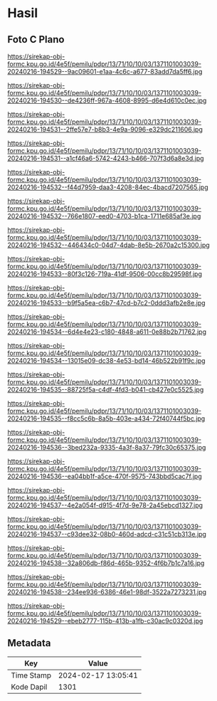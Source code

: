# Hasil

## Foto C Plano

https://sirekap-obj-formc.kpu.go.id/4e5f/pemilu/pdpr/13/71/10/10/03/1371101003039-20240216-194529--9ac09601-e1aa-4c6c-a677-83add7da5ff6.jpg

https://sirekap-obj-formc.kpu.go.id/4e5f/pemilu/pdpr/13/71/10/10/03/1371101003039-20240216-194530--de4236ff-967a-4608-8995-d6e4d610c0ec.jpg

https://sirekap-obj-formc.kpu.go.id/4e5f/pemilu/pdpr/13/71/10/10/03/1371101003039-20240216-194531--2ffe57e7-b8b3-4e9a-9096-e329dc211606.jpg

https://sirekap-obj-formc.kpu.go.id/4e5f/pemilu/pdpr/13/71/10/10/03/1371101003039-20240216-194531--a1cf46a6-5742-4243-b466-707f3d6a8e3d.jpg

https://sirekap-obj-formc.kpu.go.id/4e5f/pemilu/pdpr/13/71/10/10/03/1371101003039-20240216-194532--f44d7959-daa3-4208-84ec-4bacd7207565.jpg

https://sirekap-obj-formc.kpu.go.id/4e5f/pemilu/pdpr/13/71/10/10/03/1371101003039-20240216-194532--766e1807-eed0-4703-b1ca-1711e685af3e.jpg

https://sirekap-obj-formc.kpu.go.id/4e5f/pemilu/pdpr/13/71/10/10/03/1371101003039-20240216-194532--446434c0-04d7-4dab-8e5b-2670a2c15300.jpg

https://sirekap-obj-formc.kpu.go.id/4e5f/pemilu/pdpr/13/71/10/10/03/1371101003039-20240216-194533--80f3c126-719a-41df-9506-00cc8b29598f.jpg

https://sirekap-obj-formc.kpu.go.id/4e5f/pemilu/pdpr/13/71/10/10/03/1371101003039-20240216-194533--b9f5a5ea-c6b7-47cd-b7c2-0ddd3afb2e8e.jpg

https://sirekap-obj-formc.kpu.go.id/4e5f/pemilu/pdpr/13/71/10/10/03/1371101003039-20240216-194534--6d4e4e23-c180-4848-a611-0e88b2b71762.jpg

https://sirekap-obj-formc.kpu.go.id/4e5f/pemilu/pdpr/13/71/10/10/03/1371101003039-20240216-194534--13015e09-dc38-4e53-bd14-46b522b91f9c.jpg

https://sirekap-obj-formc.kpu.go.id/4e5f/pemilu/pdpr/13/71/10/10/03/1371101003039-20240216-194535--88725f5a-c4df-4fd3-b041-cb427e0c5525.jpg

https://sirekap-obj-formc.kpu.go.id/4e5f/pemilu/pdpr/13/71/10/10/03/1371101003039-20240216-194535--f8cc5c6b-8a5b-403e-a434-72f40744f5bc.jpg

https://sirekap-obj-formc.kpu.go.id/4e5f/pemilu/pdpr/13/71/10/10/03/1371101003039-20240216-194536--3bed232a-9335-4a3f-8a37-79fc30c65375.jpg

https://sirekap-obj-formc.kpu.go.id/4e5f/pemilu/pdpr/13/71/10/10/03/1371101003039-20240216-194536--ea04bb1f-a5ce-470f-9575-743bbd5cac7f.jpg

https://sirekap-obj-formc.kpu.go.id/4e5f/pemilu/pdpr/13/71/10/10/03/1371101003039-20240216-194537--4e2a054f-d915-4f7d-9e78-2a45ebcd1327.jpg

https://sirekap-obj-formc.kpu.go.id/4e5f/pemilu/pdpr/13/71/10/10/03/1371101003039-20240216-194537--c93dee32-08b0-460d-adcd-c31c51cb313e.jpg

https://sirekap-obj-formc.kpu.go.id/4e5f/pemilu/pdpr/13/71/10/10/03/1371101003039-20240216-194538--32a806db-f86d-465b-9352-4f6b7b1c7a16.jpg

https://sirekap-obj-formc.kpu.go.id/4e5f/pemilu/pdpr/13/71/10/10/03/1371101003039-20240216-194538--234ee936-6386-46e1-98df-3522a7273231.jpg

https://sirekap-obj-formc.kpu.go.id/4e5f/pemilu/pdpr/13/71/10/10/03/1371101003039-20240216-194529--ebeb2777-115b-413b-a1fb-c30ac9c0320d.jpg


## Metadata

| Key        | Value               |
| ---------- | ------------------- |
| Time Stamp | 2024-02-17 13:05:41 |
| Kode Dapil | 1301                |



